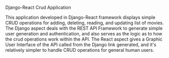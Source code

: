 Django-React Crud Application

This application developed in Django-React framework displays simple CRUD operations for adding, deleting, reading, and updating list of movies. The Django aspect deals with the REST API Framework to generate simple user generation and authentication, and also serves as the logic as to how the crud operations work within the API. The React aspect gives a Graphic User Interface of the API called from the Django link generated, and it's relatively simpler to handle CRUD operations for general human users.